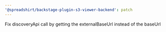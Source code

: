 ```yaml
---
'@spreadshirt/backstage-plugin-s3-viewer-backend': patch
---
```


Fix discoveryApi call by getting the externalBaseUrl instead of the baseUrl
